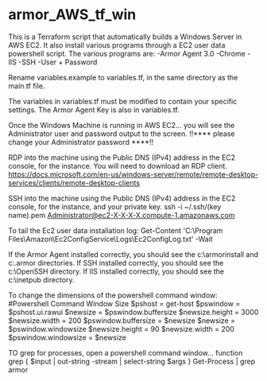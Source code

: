 # armor_AWS_tf_win
This is a Terraform script that automatically builds a Windows Server in AWS EC2.
It also install various programs through a EC2 user data powershell script.
The various programs are:
-Armor Agent 3.0
-Chrome
-IIS
-SSH 
-User + Password

Rename variables.example to variables.tf, in the same directory as the main.tf file.

The variables in variables.tf must be modified to contain your specific settings.
The Armor Agent Key is also in variables.tf.

Once the Windows Machine is running in AWS EC2... you will see the Administrator user and password output to the screen.
!!**** please change your Administrator password ****!!

RDP into the machine using the Public DNS (IPv4) address in the EC2 console, for the instance. You will need to download an RDP client.
https://docs.microsoft.com/en-us/windows-server/remote/remote-desktop-services/clients/remote-desktop-clients

SSH into the machine using the Public DNS (IPv4) address in the EC2 console, for the instance, and your private key.
ssh -i ~/.ssh/(key name).pem Administrator@ec2-X-X-X-X.compute-1.amazonaws.com
  
To tail the Ec2 user data installation log:
Get-Content 'C:\Program Files\Amazon\Ec2ConfigService\Logs\Ec2ConfigLog.txt' -Wait

If the Armor Agent installed correctly, you should see the c:\armorinstall and c:\.armor directories.
If SSH installed correctly, you should see the c:\OpenSSH directory.
If IIS installed correctly, you should see the c:\inetpub directory.

To change the dimensions of the powershell command window:
#Powershell Command Window Size
$pshost = get-host
$pswindow = $pshost.ui.rawui
$newsize = $pswindow.buffersize
$newsize.height = 3000
$newsize.width = 200
$pswindow.buffersize = $newsize
$newsize = $pswindow.windowsize
$newsize.height = 90
$newsize.width = 200
$pswindow.windowsize = $newsize

TO grep for processes, open a powershell command window...
function grep {
  $input | out-string -stream | select-string $args
}
Get-Process | grep armor




